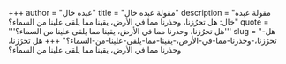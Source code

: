 +++
author = "عبده خال"
title = "مقولة عبده خال"
description = "مقولة عبده خال: هل تحرُزنا، وحذرنا مما في الأرض، يقينا مما يلقى علينا من السماء؟"
quote = '''هل تحرُزنا، وحذرنا مما في الأرض، يقينا مما يلقى علينا من السماء؟'''
slug = "هل-تحرُزنا،-وحذرنا-مما-في-الأرض،-يقينا-مما-يلقى-علينا-من-السماء؟"
+++
هل تحرُزنا، وحذرنا مما في الأرض، يقينا مما يلقى علينا من السماء؟
